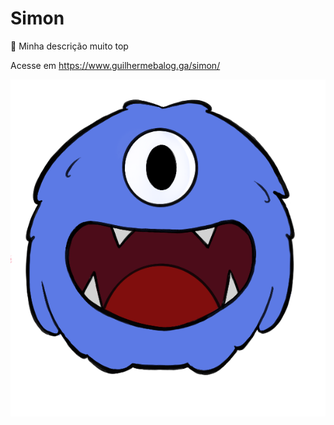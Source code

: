 # Simon

🎉 Minha descrição muito top

Acesse em https://www.guilhermebalog.ga/simon/

![Simon](simon.PNG)

